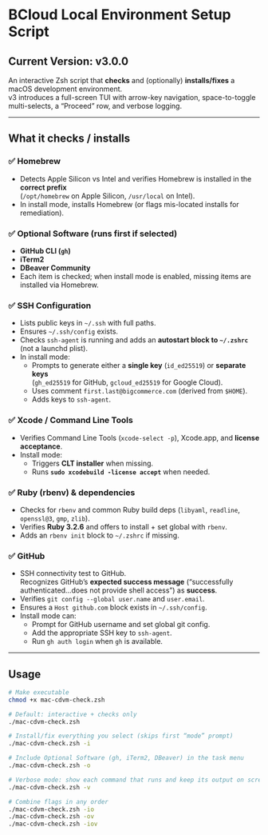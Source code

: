 # BCloud Local Environment Setup Script

## Current Version: **v3.0.0**

An interactive Zsh script that **checks** and (optionally) **installs/fixes** a macOS development environment.  
v3 introduces a full-screen TUI with arrow-key navigation, space-to-toggle multi-selects, a “Proceed” row, and verbose logging.

---

## What it checks / installs

### ✅ Homebrew
- Detects Apple Silicon vs Intel and verifies Homebrew is installed in the **correct prefix**  
  (`/opt/homebrew` on Apple Silicon, `/usr/local` on Intel).
- In install mode, installs Homebrew (or flags mis-located installs for remediation).

### ✅ Optional Software (runs first if selected)
- **GitHub CLI (`gh`)**
- **iTerm2**
- **DBeaver Community**
- Each item is checked; when install mode is enabled, missing items are installed via Homebrew.

### ✅ SSH Configuration
- Lists public keys in `~/.ssh` with full paths.
- Ensures `~/.ssh/config` exists.
- Checks `ssh-agent` is running and adds an **autostart block to `~/.zshrc`** (not a launchd plist).
- In install mode:
  - Prompts to generate either a **single key** (`id_ed25519`) or **separate keys**  
    (`gh_ed25519` for GitHub, `gcloud_ed25519` for Google Cloud).
  - Uses comment `first.last@bigcommerce.com` (derived from `$HOME`).
  - Adds keys to `ssh-agent`.

### ✅ Xcode / Command Line Tools
- Verifies Command Line Tools (`xcode-select -p`), Xcode.app, and **license acceptance**.
- Install mode:
  - Triggers **CLT installer** when missing.
  - Runs **`sudo xcodebuild -license accept`** when needed.

### ✅ Ruby (rbenv) & dependencies
- Checks for `rbenv` and common Ruby build deps (`libyaml`, `readline`, `openssl@3`, `gmp`, `zlib`).
- Verifies **Ruby 3.2.6** and offers to install + set global with `rbenv`.
- Adds an `rbenv init` block to `~/.zshrc` if missing.

### ✅ GitHub
- SSH connectivity test to GitHub.  
  Recognizes GitHub’s **expected success message** (“successfully authenticated…does not provide shell access”) as **success**.
- Verifies `git config --global user.name` and `user.email`.
- Ensures a `Host github.com` block exists in `~/.ssh/config`.
- Install mode can:
  - Prompt for GitHub username and set global git config.
  - Add the appropriate SSH key to `ssh-agent`.
  - Run `gh auth login` when `gh` is available.

---

## Usage

```bash
# Make executable
chmod +x mac-cdvm-check.zsh

# Default: interactive + checks only
./mac-cdvm-check.zsh

# Install/fix everything you select (skips first “mode” prompt)
./mac-cdvm-check.zsh -i

# Include Optional Software (gh, iTerm2, DBeaver) in the task menu
./mac-cdvm-check.zsh -o

# Verbose mode: show each command that runs and keep its output on screen
./mac-cdvm-check.zsh -v

# Combine flags in any order
./mac-cdvm-check.zsh -io
./mac-cdvm-check.zsh -ov
./mac-cdvm-check.zsh -iov